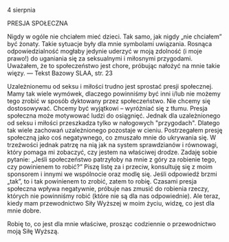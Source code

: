 4 sierpnia

PRESJA SPOŁECZNA

 Nigdy w ogóle nie chciałem mieć dzieci. Tak samo, jak nigdy „nie chciałem” być żonaty. Takie sytuacje były dla mnie symbolami uwiązania. Rosnąca odpowiedzialność mogłaby jedynie uderzyć w moją zdolność (i moje prawo!) do uganiania się za seksualnymi i miłosnymi przygodami. Uważałem, że to społeczeństwo jest chore, próbując nałożyć na mnie takie więzy. — Tekst Bazowy SLAA, str. 23

 Uzależnionemu od seksu i miłości trudno jest sprostać presji społecznej. Mamy tak wiele wymówek, dlaczego powinniśmy być inni i/lub nie możemy tego zrobić w sposób dyktowany przez społeczeństwo. Nie chcemy się dostosowywać. Chcemy być wyjątkowi – wyróżniać się z tłumu. Presja społeczna może motywować ludzi do osiągnięć. Jednak dla uzależnionego od seksu i miłości przeszkadza tylko w nałogowych "przygodach". Dlatego tak wiele zachowań uzależnionego pozostaje w cieniu. Postrzegałem presję społeczną jako coś negatywnego, co zmuszało mnie do ukrywania się. W trzeźwości jednak patrzę na nią jak na system sprawdzianów i równowagi, który pomaga mi zobaczyć, czy jestem na właściwej drodze. Zadaję sobie pytanie: „Jeśli społeczeństwo patrzyłoby na mnie z góry za robienie tego, czy powinienem to robić?” Piszę listę za i przeciw, konsultuję się z moim sponsorem i innymi we wspólnocie oraz modlę się. Jeśli odpowiedź brzmi „tak”, to i tak powinienem to zrobić, zatem to robię. Czasami presja społeczna wpływa negatywnie, próbuje nas zmusić do robienia rzeczy, których nie powinniśmy robić (które nie są dla nas odpowiednie). Ale teraz, kiedy mam przewodnictwo Siły Wyższej w moim życiu, widzę, co jest dla mnie dobre.

 Robię to, co jest dla mnie właściwe, prosząc codziennie o przewodnictwo moją Siłę Wyższą.
